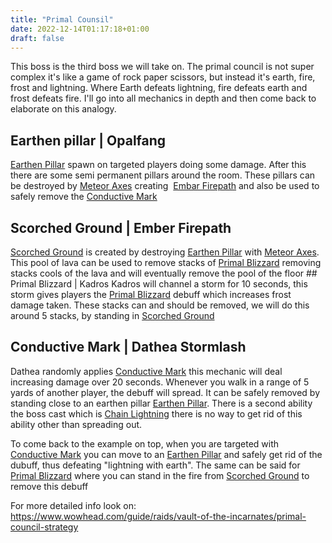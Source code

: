 ```yaml
---
title: "Primal Counsil"
date: 2022-12-14T01:17:18+01:00
draft: false
---
```


This boss is the third boss we will take on. The primal council is not super complex it's like a game of rock paper scissors, but instead it's earth, fire, frost and lightning. Where Earth defeats lightning, fire defeats earth and frost defeats fire. I'll go into all mechanics in depth and then come back to elaborate on this analogy. 

## Earthen pillar | Opalfang 
[Earthen Pillar](https://www.wowhead.com/beta/spell=370991/earthen-pillar) spawn on targeted players doing some damage. After this there are some semi permanent pillars around the room. These pillars can be destroyed by [Meteor Axes](https://www.wowhead.com/beta/spell=374038/meteor-axes) creating  [Embar Firepath](https://www.wowhead.com/beta/npc=187767/embar-firepath) and also be used to safely remove the [Conductive Mark](https://www.wowhead.com/beta/spell=391686/conductive-mark) 

## Scorched Ground | Ember Firepath
[Scorched Ground](https://www.wowhead.com/beta/spell=371514/scorched-ground) is created by destroying [Earthen Pillar](https://www.wowhead.com/beta/spell=370991/earthen-pillar) with [Meteor Axes](https://www.wowhead.com/beta/spell=374038/meteor-axes). This pool of lava can be used to remove stacks of [Primal Blizzard](https://www.wowhead.com/beta/spell=371836/primal-blizzard) removing stacks cools of the lava and will eventually remove the pool of the floor ## Primal Blizzard | Kadros Kadros will channel a storm for 10 seconds, this storm gives players the [Primal Blizzard](https://www.wowhead.com/beta/spell=371836/primal-blizzard) debuff which increases frost damage taken. These stacks can and should be removed, we will do this around 5 stacks, by standing in [Scorched Ground](https://www.wowhead.com/beta/spell=371514/scorched-ground) 
## Conductive Mark | Dathea Stormlash 
Dathea randomly applies [Conductive Mark](https://www.wowhead.com/beta/spell=391686/conductive-mark) this mechanic will deal increasing damage over 20 seconds. Whenever you walk in a range of 5 yards of another player, the debuff will spread. It can be safely removed by standing close to an earthen pillar [Earthen Pillar](https://www.wowhead.com/beta/spell=370991/earthen-pillar). There is a second ability the boss cast which is [Chain Lightning](https://www.wowhead.com/beta/spell=372275/chain-lightning) there is no way to get rid of this ability other than spreading out.

To come back to the example on top, when you are targeted with [Conductive Mark](https://www.wowhead.com/beta/spell=391686/conductive-mark) you can move to an [Earthen Pillar](https://www.wowhead.com/beta/spell=370991/earthen-pillar) and safely get rid of the dubuff, thus defeating "lightning with earth".  The same can be said for [Primal Blizzard](https://www.wowhead.com/beta/spell=371836/primal-blizzard) where you can stand in the fire from [Scorched Ground](https://www.wowhead.com/beta/spell=371514/scorched-ground) to remove this debuff

For more detailed info look on: https://www.wowhead.com/guide/raids/vault-of-the-incarnates/primal-council-strategy
